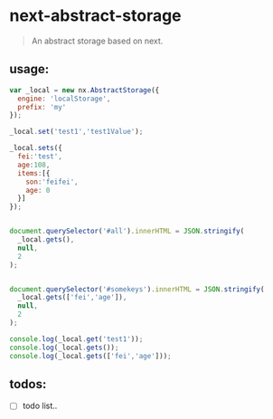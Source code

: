 # next-abstract-storage
> An abstract storage based on next.


## usage:
```js
var _local = new nx.AbstractStorage({
  engine: 'localStorage',
  prefix: 'my'
});

_local.set('test1','test1Value');

_local.sets({
  fei:'test',
  age:108,
  items:[{
    son:'feifei',
    age: 0
  }]
});


document.querySelector('#all').innerHTML = JSON.stringify(
  _local.gets(),
  null,
  2
);


document.querySelector('#somekeys').innerHTML = JSON.stringify(
  _local.gets(['fei','age']),
  null,
  2
);

console.log(_local.get('test1'));
console.log(_local.gets());
console.log(_local.gets(['fei','age']));

```

## todos:
- [ ] todo list..
